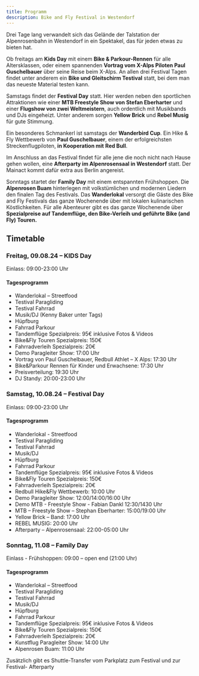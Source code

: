 ```yaml
---
title: Programm
description: Bike and Fly Festival in Westendorf
---
```


Drei Tage lang verwandelt sich das Gelände der Talstation der Alpenrosenbahn in Westendorf in ein Spektakel, das für jeden etwas zu bieten hat.

Ob freitags am **Kids Day** mit einem **Bike & Parkour-Rennen** für alle Altersklassen, oder einem spannenden **Vortrag vom X-Alps Piloten Paul Guschelbauer** über seine Reise beim X-Alps. An allen drei Festival Tagen findet unter anderem ein **Bike und Gleitschirm Testival** statt, bei dem man das neueste Material testen kann.

Samstags findet der **Festival Day** statt. Hier werden neben den sportlichen Attraktionen wie einer **MTB Freestyle Show von Stefan Eberharter** und einer **Flugshow von zwei Weltmeistern**, auch ordentlich mit Musikbands und DJs eingeheizt. Unter anderem sorgen **Yellow Brick** und **Rebel Musig** für gute Stimmung.

Ein besonderes Schmankerl ist samstags der **Wanderbird Cup**. Ein Hike & Fly Wettbewerb von **Paul Guschelbauer**, einem der erfolgreichsten Streckenflugpiloten, **in Kooperation mit** **Red Bull**.

Im Anschluss an das Festival findet für alle jene die noch nicht nach Hause gehen wollen, eine **Afterparty im Alpenrosensaal in Westendorf** statt. Der Mainact kommt dafür extra aus Berlin angereist.

Sonntags startet der **Family Day** mit einem entspannten Frühshoppen. Die **Alpenrosen Buam** hinterlegen mit volkstümlichen und modernen Liedern den finalen Tag des Festivals. Das **Wanderlokal** versorgt die Gäste des Bike and Fly Festivals das ganze Wochenende über mit lokalen kulinarischen Köstlichkeiten. Für alle Abenteurer gibt es das ganze Wochenende über **Spezialpreise auf Tandemflüge, den Bike-Verleih und geführte Bike (and Fly) Touren.**

## Timetable

<div class="grid md:grid-cols-3 gap-4 mb-10">
  <div class="bg-[#c2deba] shadow-md rounded-lg p-4">
    <h3>Freitag, 09.08.24 – KIDS Day</h3>
    <p>Einlass: 09:00-23:00 Uhr</p>
    <h4>Tagesprogramm</h4>
    <ul>
      <li>Wanderlokal – Streetfood</li>
      <li>Testival Paragliding</li>
      <li>Testival Fahrrad</li>
      <li>Musik/DJ (Kenny Baker unter Tags)</li>
      <li>Hüpfburg</li>
      <li>Fahrrad Parkour</li>
      <li>Tandemflüge Spezialpreis: 95€ inklusive Fotos & Videos</li>
      <li>Bike&Fly Touren Spezialpreis: 150€</li>
      <li>Fahrradverleih Spezialpreis: 20€</li>
      <li>Demo Paragleiter Show: 17:00 Uhr</li>
      <li>Vortrag von Paul Guschelbauer, Redbull Athlet – X Alps: 17:30 Uhr</li>
      <li>Bike&Parkour Rennen für Kinder und Erwachsene: 17:30 Uhr</li>
      <li>Preisverteilung: 19:30 Uhr</li>
      <li>DJ Standy: 20:00-23:00 Uhr</li>
    </ul>
  </div>
  <div class="bg-[#b0def1] shadow-md rounded-lg p-4">
    <h3>Samstag, 10.08.24 – Festival Day</h3>
    <p>Einlass: 09:00-23:00 Uhr</p>
    <h4>Tagesprogramm</h4>
    <ul>
      <li>Wanderlokal - Streetfood</li>
      <li>Testival Paragliding</li>
      <li>Testival Fahrrad</li>
      <li>Musik/DJ</li>
      <li>Hüpfburg</li>
      <li>Fahrrad Parkour</li>
      <li>Tandemflüge Spezialpreis: 95€ inklusive Fotos & Videos</li>
      <li>Bike&Fly Touren Spezialpreis: 150€</li>
      <li>Fahrradverleih Spezialpreis: 20€</li>
      <li>Redbull Hike&Fly Wettbewerb: 10:00 Uhr</li>
      <li>Demo Paragleiter Show: 12:00/14:00/16:00 Uhr</li>
      <li>Demo MTB - Freestyle Show - Fabian Dankl 12:30/1430 Uhr</li>
      <li>MTB – Freestyle Show – Stephan Eberharter: 15:00/19:00 Uhr</li>
      <li>Yellow Brick – Band: 17:00 Uhr</li>
      <li>REBEL MUSIG: 20:00 Uhr</li>
      <li>Afterparty – Alpenrosensaal: 22:00-05:00 Uhr</li>
    </ul>
  </div>
  <div class="bg-[#c2deba] shadow-md rounded-lg p-4">
    <h3>Sonntag, 11.08 – Family Day</h3>
    <p>Einlass - Frühshoppen: 09:00 – open end (21:00 Uhr)</p>
    <h4>Tagesprogramm</h4>
    <ul>
      <li>Wanderlokal – Streetfood</li>
      <li>Testival Paragliding</li>
      <li>Testival Fahrrad</li>
      <li>Musik/DJ</li>
      <li>Hüpfburg</li>
      <li>Fahrrad Parkour</li>
      <li>Tandemflüge Spezialpreis: 95€ inklusive Fotos & Videos</li>
      <li>Bike&Fly Touren Spezialpreis: 150€</li>
      <li>Fahrradverleih Spezialpreis: 20€</li>
      <li>Kunstflug Paragleiter Show: 14:00 Uhr</li>
      <li>Alpenrosen Buam: 11:00 Uhr</li>
    </ul>
    <p>Zusätzlich gibt es Shuttle-Transfer vom Parkplatz zum Festival und zur Festival- Afterparty</p>
  </div>
</div>


<ContentImageGallery path="/media/programm/gallerie/"/>

